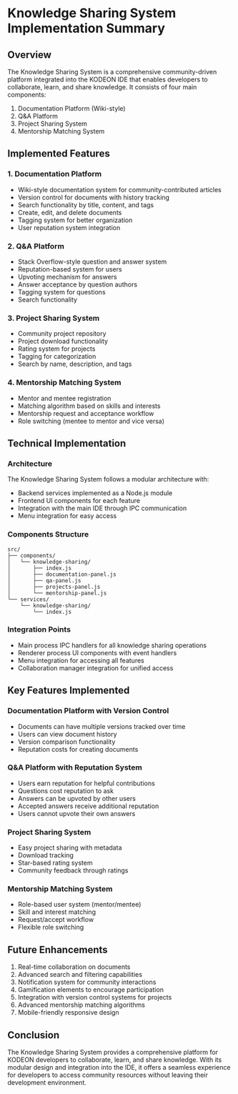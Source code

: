 # Knowledge Sharing System Implementation Summary

## Overview

The Knowledge Sharing System is a comprehensive community-driven platform integrated into the KODEON IDE that enables developers to collaborate, learn, and share knowledge. It consists of four main components:

1. Documentation Platform (Wiki-style)
2. Q&A Platform
3. Project Sharing System
4. Mentorship Matching System

## Implemented Features

### 1. Documentation Platform

-   Wiki-style documentation system for community-contributed articles
-   Version control for documents with history tracking
-   Search functionality by title, content, and tags
-   Create, edit, and delete documents
-   Tagging system for better organization
-   User reputation system integration

### 2. Q&A Platform

-   Stack Overflow-style question and answer system
-   Reputation-based system for users
-   Upvoting mechanism for answers
-   Answer acceptance by question authors
-   Tagging system for questions
-   Search functionality

### 3. Project Sharing System

-   Community project repository
-   Project download functionality
-   Rating system for projects
-   Tagging for categorization
-   Search by name, description, and tags

### 4. Mentorship Matching System

-   Mentor and mentee registration
-   Matching algorithm based on skills and interests
-   Mentorship request and acceptance workflow
-   Role switching (mentee to mentor and vice versa)

## Technical Implementation

### Architecture

The Knowledge Sharing System follows a modular architecture with:

-   Backend services implemented as a Node.js module
-   Frontend UI components for each feature
-   Integration with the main IDE through IPC communication
-   Menu integration for easy access

### Components Structure

```
src/
├── components/
│   └── knowledge-sharing/
│       ├── index.js
│       ├── documentation-panel.js
│       ├── qa-panel.js
│       ├── projects-panel.js
│       └── mentorship-panel.js
└── services/
    └── knowledge-sharing/
        └── index.js
```

### Integration Points

-   Main process IPC handlers for all knowledge sharing operations
-   Renderer process UI components with event handlers
-   Menu integration for accessing all features
-   Collaboration manager integration for unified access

## Key Features Implemented

### Documentation Platform with Version Control

-   Documents can have multiple versions tracked over time
-   Users can view document history
-   Version comparison functionality
-   Reputation costs for creating documents

### Q&A Platform with Reputation System

-   Users earn reputation for helpful contributions
-   Questions cost reputation to ask
-   Answers can be upvoted by other users
-   Accepted answers receive additional reputation
-   Users cannot upvote their own answers

### Project Sharing System

-   Easy project sharing with metadata
-   Download tracking
-   Star-based rating system
-   Community feedback through ratings

### Mentorship Matching System

-   Role-based user system (mentor/mentee)
-   Skill and interest matching
-   Request/accept workflow
-   Flexible role switching

## Future Enhancements

1. Real-time collaboration on documents
2. Advanced search and filtering capabilities
3. Notification system for community interactions
4. Gamification elements to encourage participation
5. Integration with version control systems for projects
6. Advanced mentorship matching algorithms
7. Mobile-friendly responsive design

## Conclusion

The Knowledge Sharing System provides a comprehensive platform for KODEON developers to collaborate, learn, and share knowledge. With its modular design and integration into the IDE, it offers a seamless experience for developers to access community resources without leaving their development environment.
